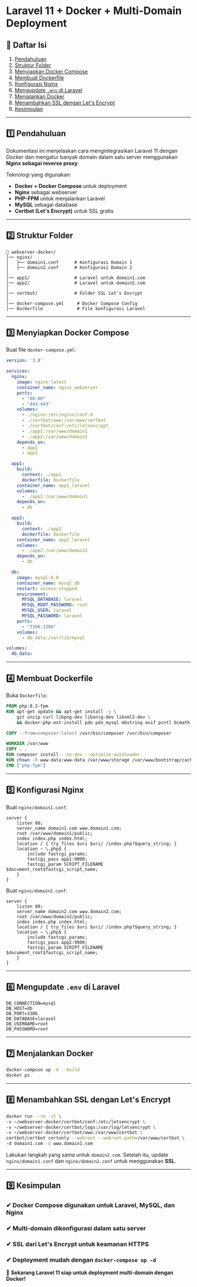 # Laravel 11 + Docker + Multi-Domain Deployment

## 📌 Daftar Isi
1. [Pendahuluan](#pendahuluan)
2. [Struktur Folder](#struktur-folder)
3. [Menyiapkan Docker Compose](#menyiapkan-docker-compose)
4. [Membuat Dockerfile](#membuat-dockerfile)
5. [Konfigurasi Nginx](#konfigurasi-nginx)
6. [Mengupdate `.env` di Laravel](#mengupdate-env-di-laravel)
7. [Menjalankan Docker](#menjalankan-docker)
8. [Menambahkan SSL dengan Let's Encrypt](#menambahkan-ssl-dengan-lets-encrypt)
9. [Kesimpulan](#kesimpulan)

---

## 1️⃣ Pendahuluan

Dokumentasi ini menjelaskan cara mengintegrasikan Laravel 11 dengan Docker dan mengatur banyak domain dalam satu server menggunakan **Nginx sebagai reverse proxy**.

Teknologi yang digunakan:
- **Docker + Docker Compose** untuk deployment
- **Nginx** sebagai webserver
- **PHP-FPM** untuk menjalankan Laravel
- **MySQL** sebagai database
- **Certbot (Let's Encrypt)** untuk SSL gratis

---

## 2️⃣ Struktur Folder

```
📂 webserver-docker/
│── nginx/
│   ├── domain1.conf      # Konfigurasi Domain 1
│   ├── domain2.conf      # Konfigurasi Domain 2
│
│── app1/                 # Laravel untuk domain1.com
│── app2/                 # Laravel untuk domain2.com
│
│── certbot/              # Folder SSL Let's Encrypt
│
│── docker-compose.yml     # Docker Compose Config
│── Dockerfile             # File konfigurasi Laravel
```

---

## 3️⃣ Menyiapkan Docker Compose

Buat file `docker-compose.yml`:

```yaml
version: '3.8'

services:
  nginx:
    image: nginx:latest
    container_name: nginx_webserver
    ports:
      - "80:80"
      - "443:443"
    volumes:
      - ./nginx:/etc/nginx/conf.d
      - ./certbot/www:/var/www/certbot
      - ./certbot/conf:/etc/letsencrypt
      - ./app1:/var/www/domain1
      - ./app2:/var/www/domain2
    depends_on:
      - app1
      - app2

  app1:
    build:
      context: ./app1
      dockerfile: Dockerfile
    container_name: app1_laravel
    volumes:
      - ./app1:/var/www/domain1
    depends_on:
      - db

  app2:
    build:
      context: ./app2
      dockerfile: Dockerfile
    container_name: app2_laravel
    volumes:
      - ./app2:/var/www/domain2
    depends_on:
      - db

  db:
    image: mysql:8.0
    container_name: mysql_db
    restart: unless-stopped
    environment:
      MYSQL_DATABASE: laravel
      MYSQL_ROOT_PASSWORD: root
      MYSQL_USER: laravel
      MYSQL_PASSWORD: laravel
    ports:
      - "3306:3306"
    volumes:
      - db_data:/var/lib/mysql

volumes:
  db_data:
```

---

## 4️⃣ Membuat Dockerfile

Buka `Dockerfile`:

```Dockerfile
FROM php:8.2-fpm
RUN apt-get update && apt-get install -y \
    git unzip curl libpng-dev libonig-dev libxml2-dev \
    && docker-php-ext-install pdo pdo_mysql mbstring exif pcntl bcmath gd

COPY --from=composer:latest /usr/bin/composer /usr/bin/composer

WORKDIR /var/www
COPY . .
RUN composer install --no-dev --optimize-autoloader
RUN chown -R www-data:www-data /var/www/storage /var/www/bootstrap/cache
CMD ["php-fpm"]
```

---

## 5️⃣ Konfigurasi Nginx

Buat `nginx/domain1.conf`:

```nginx
server {
    listen 80;
    server_name domain1.com www.domain1.com;
    root /var/www/domain1/public;
    index index.php index.html;
    location / { try_files $uri $uri/ /index.php?$query_string; }
    location ~ \.php$ {
        include fastcgi_params;
        fastcgi_pass app1:9000;
        fastcgi_param SCRIPT_FILENAME $document_root$fastcgi_script_name;
    }
}
```

Buat `nginx/domain2.conf`:

```nginx
server {
    listen 80;
    server_name domain2.com www.domain2.com;
    root /var/www/domain2/public;
    index index.php index.html;
    location / { try_files $uri $uri/ /index.php?$query_string; }
    location ~ \.php$ {
        include fastcgi_params;
        fastcgi_pass app2:9000;
        fastcgi_param SCRIPT_FILENAME $document_root$fastcgi_script_name;
    }
}
```

---

## 6️⃣ Mengupdate `.env` di Laravel

```env
DB_CONNECTION=mysql
DB_HOST=db
DB_PORT=3306
DB_DATABASE=laravel
DB_USERNAME=root
DB_PASSWORD=root
```

---

## 7️⃣ Menjalankan Docker

```bash
docker-compose up -d --build
docker ps
```

---

## 8️⃣ Menambahkan SSL dengan Let's Encrypt

```bash
docker run --rm -it \
-v ~/webserver-docker/certbot/conf:/etc/letsencrypt \
-v ~/webserver-docker/certbot/logs:/var/log/letsencrypt \
-v ~/webserver-docker/certbot/www:/var/www/certbot \
certbot/certbot certonly --webroot --webroot-path=/var/www/certbot \
-d domain1.com -d www.domain1.com
```

Lakukan langkah yang sama untuk `domain2.com`. Setelah itu, update `nginx/domain1.conf` dan `nginx/domain2.conf` untuk menggunakan **SSL**.

---

## 9️⃣ Kesimpulan

### ✔ **Docker Compose digunakan untuk Laravel, MySQL, dan Nginx**
### ✔ **Multi-domain dikonfigurasi dalam satu server**
### ✔ **SSL dari Let's Encrypt untuk keamanan HTTPS**
### ✔ **Deployment mudah dengan `docker-compose up -d`**

🚀 **Sekarang Laravel 11 siap untuk deployment multi-domain dengan Docker!**

